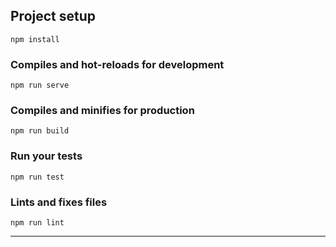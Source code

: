

## Project setup
```
npm install
```

### Compiles and hot-reloads for development
```
npm run serve
```

### Compiles and minifies for production
```
npm run build
```

### Run your tests
```
npm run test
```

### Lints and fixes files
```
npm run lint
````

<script src="https://gist.github.com/anishghimire862/33a9877c31f5664e2867feefa5731d35.js"></script>
------------
